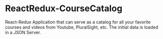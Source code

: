 # ReactRedux-CourseCatalog
React-Redux Application that can serve as a catalog for all your favorite courses and videos from Youtube, PluralSight, etc.  The initial data is loaded in a JSON Server.

